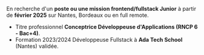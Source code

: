En recherche d'un **poste ou une mission frontend/fullstack Junior** à partir de **février 2025** sur Nantes, Bordeaux ou en full remote. 

- Titre professionnel **Conceptrice Développeuse d'Applications (RNCP 6 - Bac+4)**.
- Formation 2023/2024 Développeuse Fullstack à **Ada Tech School** (Nantes) validée.